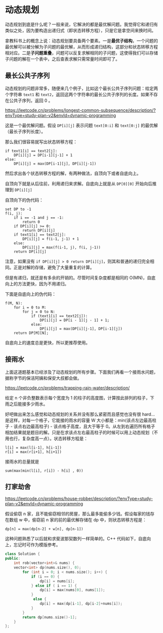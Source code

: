 # 动态规划

动态规划到底是什么呢？一般来说，它解决的都是最优解问题。我觉得它和递归有类似之处，因为要构造出递归式（即状态转移方程），只是它是拿空间来换时间。

拿教科书上的概念上说：动态规划要具备两个要素。一是**最优子结构**，一个问题的最优解可以被分解为子问题的最优解，从而形成递归结构，这部分和状态转移方程相对应。二是**子问题重叠**，问题可以反复求解相同的子问题，这使得我们可以存储子问题的解在一个表中，之后查表求解只需常量时间即可了。

## 最长公共子序列
动态规划的问题非常多，随便来几个例子，比如这个最长公共子序列问题：给定两个字符串 `text1` 和 `text2`，返回这两个字符串的最长公共子序列的长度。如果不存在公共子序列，返回 0 。

<https://leetcode.cn/problems/longest-common-subsequence/description/?envType=study-plan-v2&envId=dynamic-programming>


这是一个最优解问题。假设 `DP[i][j]` 表示问题 `text[0:i]` 和 `text[0:j]` 的最优解（最长子序列长度）。

那么我们很容易就写出状态转移方程：

```
if text1[i] == text2[j]:
    DP[i][j] = DP[i-1][j-1] + 1
else:
    DP[i][j] = max(DP[i-1][j], DP[i][j-1])
```

然后求出各个状态转移方程的解，有两种做法，自顶向下或者自底向上。

自顶向下就是从后往前，利用递归来求解。自底向上就是从 `DP[0][0]` 开始向后推理到 `DP[i][j]`

自顶向下的伪代码：

```
set DP to -1
f(i, j):
    if i == -1 and j == -1:
        return 0
    if DP[i][j] >= 0:
        return DP[i][j]
    if text1[i] == text2[j]:
        DP[i][j] = f(i-1, j-1) + 1
    else:
        DP[i][j] = max(f(i-1, j), f(i, j-1))
    return DP[i][j]
```

注意，如果没有 `if DP[i][j] > 0 return DP[i][j]`，则其和普通的递归完全相同。正是对解的存储，避免了大量重复的计算。

但是有递归，就还是有多余的开销的。尽管时间复杂度都是相同的 O(MN)，自底向上的方法更快，因为不用递归。

下面是自底向上的伪代码：

```
f(M, N):
    for i = 0 to M:
        for j = 0 to N:
            if (text1[i] == text2[j]):
                DP[i][j] = DP[i - 1][j - 1] + 1;
            else:
                DP[i][j] = max(DP[i][j-1], DP[i-1][j])
    return DP[M][N];
```

自底向上的速度总是更快，所以更推荐使用。


## 接雨水

上面这道题基本已经涉及了动态规划的所有步骤。下面我们再看一个接雨水问题，据称字节的保洁阿姨和保安大叔都会做。

<https://leetcode.cn/problems/trapping-rain-water/description/>

给定 n 个非负整数表示每个宽度为 1 的柱子的高度图，计算按此排列的柱子，下雨之后能接多少雨水。

好吧做出来怎么感觉和动态规划的关系并没有那么紧密而且感觉也没有很 hard... 是这样，对每一个格子，它能接的雨水的容量 W 大小都是：min(该点左边最高柱子 - 该点右边最高柱子) - 该点格子高度，且大于等于 0。从左到右遍历所有格子相加结果就是题目的解。只是在求该点左右最高柱子的时候可以用上动态规划（不用也行，复杂度高一点）。状态转移方程是：
```
l[i] = max(l[i-1], h[i-1])
r[i] = max(r[i+1], h[i+1])
```
接雨水的总量就是
```
sum(max(min(l[i], r[i]) - h[i] , 0))
```

## 打家劫舍

<https://leetcode.cn/problems/house-robber/description/?envType=study-plan-v2&envId=dynamic-programming>

假设偷窃 n 家，且不能偷窃相邻的房屋，那么最多能偷多少钱。假设每家的钱存在数组 w 中，偷窃前 n 家的前的最优解存储在 dp 中，则状态转移方程是：

```
dp[n] = max(dp[n-2] + w[n], dp[n-1])
```

这种问题熟悉了以后就和求斐波那契数列一样简单的。C++ 代码如下，自底向上，忘记时可作为模版参考。

```cpp
class Solution {
public:
    int rob(vector<int>& nums) {
    vector<int> dp(nums.size(), 0);
        for (int i = 0; i < nums.size(); i++) {
            if (i == 0) {
                dp[i] = nums[i];
            } else if ( i == 1) {
                dp[i] = max(nums[0], nums[1]);
            }
             else {
                dp[i] = max(dp[i-1], dp[i-2]+nums[i]);
            }
        }
        return dp[nums.size()-1];
    }
};
```